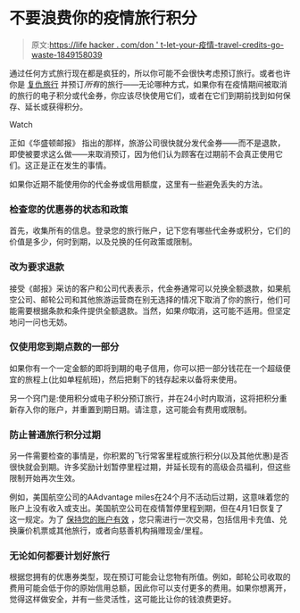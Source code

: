 # 不要浪费你的疫情旅行积分

> 原文:[https://life hacker . com/don ' t-let-your-疫情-travel-credits-go-waste-1849158039](https://lifehacker.com/dont-let-your-pandemic-travel-credits-go-to-waste-1849158039)

通过任何方式旅行现在都是疯狂的，所以你可能不会很快考虑预订旅行。或者也许你是 [复仇旅行](https://www.npr.org/2022/06/16/1105323610/flight-tickets-inflation-pandemic-revenge-travel-vacation-europe-recession) 并预订*所有*的旅行——无论哪种方式，如果你有在疫情期间被取消的旅行的电子积分或代金券，你应该尽快使用它们，或者在它们到期前找到如何保存、延长或获得积分。

Watch

正如《华盛顿邮报》 指出的那样，旅游公司很快就分发代金券——而不是退款，即使被要求这么做——来取消预订，因为他们认为顾客在过期前不会真正使用它们。这正是正在发生的事情。

如果你近期不能使用你的代金券或信用额度，这里有一些避免丢失的方法。

### 检查您的优惠券的状态和政策

首先，收集所有的信息。登录您的旅行账户，记下您有哪些代金券或积分，它们的价值是多少，何时到期，以及兑换的任何政策或限制。

### 改为要求退款

接受《邮报》采访的客户和公司代表表示，代金券通常可以兑换全额退款，如果航空公司、邮轮公司和其他旅游运营商在别无选择的情况下取消了你的旅行，他们可能需要根据条款和条件提供全额退款。当然，如果*你*取消，这可能不适用。但坚定地问一问也无妨。

### 仅使用您到期点数的一部分

如果你有一个一定金额的即将到期的电子信用，你可以把一部分钱花在一个超级便宜的旅程上(比如单程航班)，然后把剩下的钱存起来以备将来使用。

另一个窍门是:使用积分或电子积分预订旅行，并在24小时内取消，这将把积分重新存入你的账户，并重置到期日期。请注意，这可能会有费用或限制。

### 防止普通旅行积分过期

另一件需要检查的事情是，你积累的飞行常客里程或旅行积分(以及其他优惠)是否很快就会到期。许多奖励计划暂停里程过期，并延长现有的高级会员福利，但这些限制开始再次生效。

例如，美国航空公司的AAdvantage miles在24个月不活动后过期，这意味着您的账户上没有收入或支出。美国航空公司在疫情暂停里程到期，但在4月1日恢复了这一规定。为了 [保持您的账户有效](https://thepointsguy.com/news/keep-aa-miles-from-expiring/) ，您只需进行一次交易，包括信用卡充值、兑换廉价机票或其他旅行，或者向慈善机构捐赠现金/里程。

### 无论如何都要计划好旅行

根据您拥有的优惠券类型，现在预订可能会让您物有所值。例如，邮轮公司收取的费用可能会低于你的原始信用总额，因此你可以支付更多的费用。如果你想离开，觉得这样做安全，并有一些灵活性，这可能比让你的钱浪费更好。